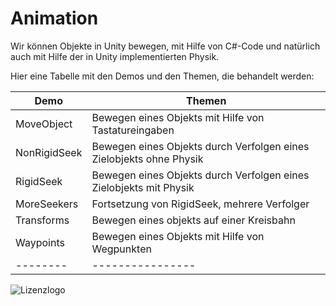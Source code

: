 # Animation
Wir können Objekte in Unity bewegen, mit Hilfe von C#-Code und natürlich auch mit Hilfe der 
in Unity implementierten Physik.

Hier eine Tabelle mit den Demos und den Themen, die behandelt werden:

| Demo | Themen |
| ---- | --------------- |
| MoveObject | Bewegen eines Objekts mit Hilfe von Tastatureingaben |
| NonRigidSeek | Bewegen eines Objekts durch Verfolgen eines Zielobjekts ohne Physik |
| RigidSeek | Bewegen eines Objekts durch Verfolgen eines Zielobjekts mit Physik |
| MoreSeekers | Fortsetzung von RigidSeek, mehrere Verfolger |
| Transforms | Bewegen eines objekts auf einer Kreisbahn |
| Waypoints | Bewegen eines Objekts mit Hilfe von Wegpunkten |
| -------- | ---------------- | ------------------ |


![Lizenzlogo](https://licensebuttons.net/l/by-nc-sa/3.0/de/88x31.png)

